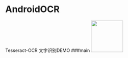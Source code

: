 # AndroidOCR
Tesseract-OCR 文字识别DEMO
###main
<img src="https://github.com/wangtaoT/AndroidOCR/blob/master/screenshot%20(1).jpg" width="100" />  
